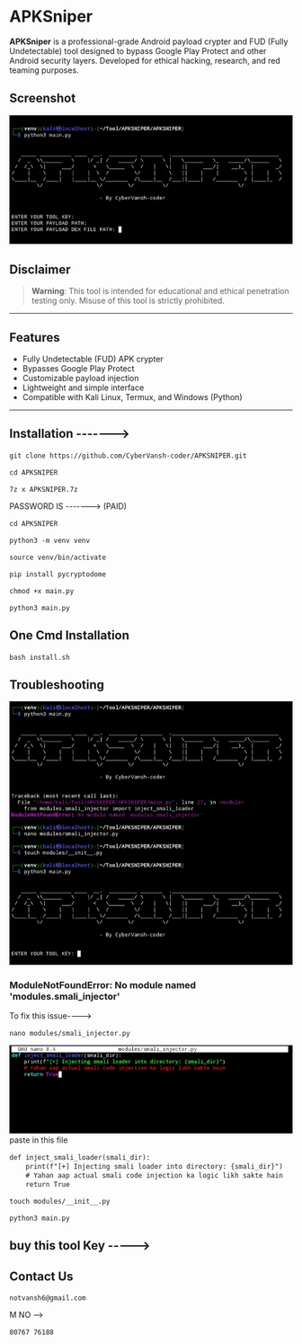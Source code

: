 # APKSniper

**APKSniper** is a professional-grade Android payload crypter and FUD (Fully Undetectable) tool designed to bypass Google Play Protect and other Android security layers. Developed for ethical hacking, research, and red teaming purposes.

## Screenshot
![Video Player Screenshot](https://github.com/CyberVansh-coder/APKSNIPER/blob/3a40ed9bdd98954782f4a24a75ceee7e6bbff169/Screenshot_20250521-001020_Video%20Player.jpg)

## Disclaimer 

> **Warning**: This tool is intended for educational and ethical penetration testing only. Misuse of this tool is strictly prohibited.

---

## Features

- Fully Undetectable (FUD) APK crypter
- Bypasses Google Play Protect
- Customizable payload injection
- Lightweight and simple interface
- Compatible with Kali Linux, Termux, and Windows (Python)

---

## Installation ------->

```
git clone https://github.com/CyberVansh-coder/APKSNIPER.git
```
```
cd APKSNIPER
```
```
7z x APKSNIPER.7z
```
PASSWORD IS -------> (PAID)
```
cd APKSNIPER
```
```
python3 -m venv venv
```
```
source venv/bin/activate
```
```
pip install pycryptodome
```
```
chmod +x main.py
```
```
python3 main.py
```
## One Cmd Installation 
```
bash install.sh
```

## Troubleshooting
![Video Player Screenshot](https://github.com/CyberVansh-coder/APKSNIPER/blob/834438dcc121054ec6aaff0ae2ddc8f83521353c/Screenshot_20250521-112651_Termux.jpg)
### ModuleNotFoundError: No module named 'modules.smali_injector'

To fix this issue---->
```
nano modules/smali_injector.py
```
![Video Player Screenshot](https://github.com/CyberVansh-coder/APKSNIPER/blob/834438dcc121054ec6aaff0ae2ddc8f83521353c/Screenshot_20250521-112725_Termux.jpg)
paste in this file
```
def inject_smali_loader(smali_dir):
    print(f"[+] Injecting smali loader into directory: {smali_dir}")
    # Yahan aap actual smali code injection ka logic likh sakte hain
    return True
```
```
touch modules/__init__.py
```
```
python3 main.py
```

## buy this tool Key ----->

## Contact Us 
```
notvansh6@gmail.com
```
M NO -->
```
80767 76188
```

